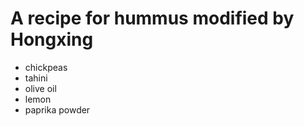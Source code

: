 # A recipe for hummus modified by Hongxing

- chickpeas
- tahini
- olive oil
- lemon
- paprika powder
